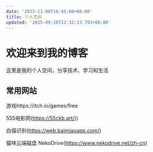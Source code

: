 ```yaml
---
date: '2023-11-08T16:45:00+08:00'
title: 个人空间
updated: '2025-09-20T22:32:13.793+08:00'
---
```

# 欢迎来到我的博客

这里是我的个人空间，分享技术、学习和生活

<!-- 常用网站标签部分 -->

## 常用网站

游戏https://itch.io/games/free

555电影网(https://55ckb.art/))

白描识别(https://web.baimiaoapp.com/)

猫咪云端磁盘 NekoDrive(https://www.nekodrive.net/zh-cn)

